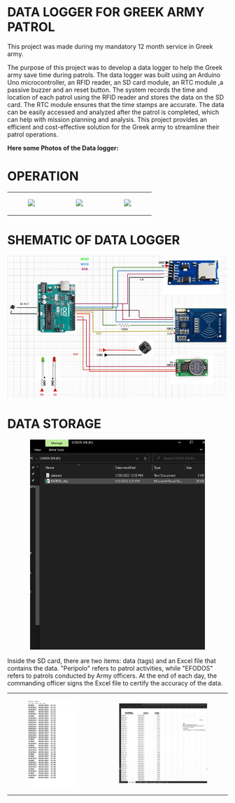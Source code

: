 # DATA LOGGER FOR GREEK ARMY PATROL 

This project was made during my mandatory 12 month service in Greek army. 

The purpose of this project was to develop a data logger to help the Greek army save time during patrols. 
The data logger was built using an Arduino Uno microcontroller, an RFID reader, an SD card module, an RTC module ,a passive buzzer and an reset button. 
The system records the time and location of each patrol using the RFID reader and stores the data on the SD card.
The RTC module ensures that the time stamps are accurate. The data can be easily accessed and analyzed after the patrol is completed, which can help with mission planning and analysis. 
This project provides an efficient and cost-effective solution for the Greek army to streamline their patrol operations.

**Here some Photos of the Data logger:**


<h1>OPERATION</h1>

<table>
  <tr>
    <td>
      <figure>
        <img src="https://github.com/chrysostomos997/Arduino-Projects/blob/87a27933851ceeac2d464b676317bcfaeed742f1/RFID%20DATA%20LOGGER%20FOR%20GREEK%20ARMY%20PATROL/PHOTOS/Operation.gif" />
        <figcaption></figcaption>
      </figure>
    </td>
    <td>
      <figure>
        <img src="https://github.com/chrysostomos997/Arduino-Projects/blob/3cce6d46f0b5ac022c5ca939e28db8ef5da5d733/RFID%20DATA%20LOGGER%20FOR%20GREEK%20ARMY%20PATROL/PHOTOS/data_loggers.gif" />
        <figcaption></figcaption>
      </figure>
    </td>
        <td>
      <figure>
        <img src="https://github.com/chrysostomos997/Arduino-Projects/blob/d4828a4276a2e2ff3886e6c5231d81a49929b3ec/RFID%20DATA%20LOGGER%20FOR%20GREEK%20ARMY%20PATROL/PHOTOS/SD%20CARD%20ERROR.gif" />
        <figcaption></figcaption>
      </figure>
    </td>
  </tr>
</table>




<h1>SHEMATIC OF DATA LOGGER</h1>

![Image description](https://github.com/chrysostomos997/Arduino-Projects/blob/6cae8a543df1a9808042c0eb21c0a6e54174da21/RFID%20DATA%20LOGGER%20FOR%20GREEK%20ARMY%20PATROL/PHOTOS/SHEMATIC.jpg)




<h1>DATA STORAGE</h1>

<p align="center">
  <img src="https://github.com/chrysostomos997/Arduino-Projects/blob/a03a9fb377990ad98a128aa16d1a5385d0196c0b/RFID%20DATA%20LOGGER%20FOR%20GREEK%20ARMY%20PATROL/PHOTOS/SD%20CARD.jpg" alt="your-image-description" width="400" />
</p>


Inside the SD card, there are two items: data (tags) and an Excel file that contains the data. "Peripolo" refers to patrol activities, while "EFODOS" refers to patrols conducted by Army officers. At the end of each day, the commanding officer signs the Excel file to certify the accuracy of the data.

<table>
  <tr>
    <td>
      <figure>
        <img src="https://github.com/chrysostomos997/Arduino-Projects/blob/a03a9fb377990ad98a128aa16d1a5385d0196c0b/RFID%20DATA%20LOGGER%20FOR%20GREEK%20ARMY%20PATROL/PHOTOS/data.jpg" />
        <figcaption></figcaption>
      </figure>
    </td>
    <td>
      <figure>
        <img src="https://github.com/chrysostomos997/Arduino-Projects/blob/a03a9fb377990ad98a128aa16d1a5385d0196c0b/RFID%20DATA%20LOGGER%20FOR%20GREEK%20ARMY%20PATROL/PHOTOS/Excel.jpg" />
        <figcaption></figcaption>
      </figure>
    </td>
  </tr>
</table>


<!-- <h1>PROBLEMS</h1>

One of the problems I encountered was that the time recorded in the SD card was incorrect whenever a tag was triggered. This issue was caused by RF interference.

RF interference is a common problem in electronic circuits, particularly in high-frequency applications such as wireless communication systems. It occurs when electromagnetic waves at radio frequencies interfere with the operation of electronic devices, causing noise, distortion, signal loss, or complete failure of the electronic device or circuit.

One effective way to minimize the impact of RF interference is to physically separate circuits that are particularly sensitive to interference. This can be achieved by increasing the distance between the circuits or using shielding or other barriers to block the interference. In the photo provided, it appears that the two circuits have been separated from each other, likely resulting in reduced interference and improved performance.


![Image description](https://github.com/chrysostomos997/Arduino-Projects/blob/ed1d791cb0caa58363329ed65e6555f3b4d3f6e1/RFID%20DATA%20LOGGER%20FOR%20GREEK%20ARMY%20PATROL/PHOTOS/STOP%20RF%20INTERFERENCE.jpg)
 -->

